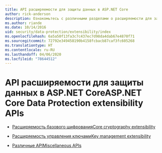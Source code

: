 ```yaml
---
title: API расширяемости для защиты данных в ASP.NET Core
author: rick-anderson
description: Ознакомьтесь с различными разделами о расширяемости для защиты данных в ASP.NET Core.
ms.author: riande
ms.date: 10/14/2016
uid: security/data-protection/extensibility/index
ms.openlocfilehash: 6a5a50f13fa3c7c437ec7d98da4dab67e4870f71
ms.sourcegitcommit: 72792e349458190b4158fcbacb87caf3fc605268
ms.translationtype: HT
ms.contentlocale: ru-RU
ms.lasthandoff: 04/06/2020
ms.locfileid: "78644512"
---
```

# <a name="aspnet-core-data-protection-extensibility-apis"></a><span data-ttu-id="85a5e-103">API расширяемости для защиты данных в ASP.NET Core</span><span class="sxs-lookup"><span data-stu-id="85a5e-103">ASP.NET Core Data Protection extensibility APIs</span></span>

* [<span data-ttu-id="85a5e-104">Расширяемость базового шифрования</span><span class="sxs-lookup"><span data-stu-id="85a5e-104">Core cryptography extensibility</span></span>](xref:security/data-protection/extensibility/core-crypto)

* [<span data-ttu-id="85a5e-105">Расширяемость управления ключами</span><span class="sxs-lookup"><span data-stu-id="85a5e-105">Key management extensibility</span></span>](xref:security/data-protection/extensibility/key-management)

* [<span data-ttu-id="85a5e-106">Различные API</span><span class="sxs-lookup"><span data-stu-id="85a5e-106">Miscellaneous APIs</span></span>](xref:security/data-protection/extensibility/misc-apis)
